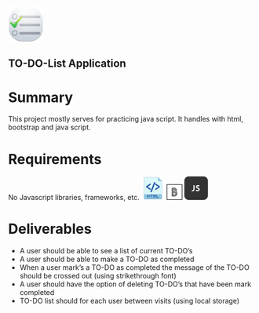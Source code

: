 ![To-Do-List](https://github.com/benjaminheine/to_do_list/blob/master/todo_23068.png)
## TO-DO-List Application
# Summary
This project mostly serves for practicing java script. 
It handles with html, bootstrap and java script.
# Requirements
No Javascript libraries, frameworks, etc.
![To-Do-List](https://github.com/benjaminheine/to_do_list/blob/master/icon_html_256_30059.png) ![To-Do-List](https://github.com/benjaminheine/to_do_list/blob/master/mbribootstrap_99478.png) ![To-Do-List](https://github.com/benjaminheine/to_do_list/blob/master/js_3720.png)
# Deliverables
- A user should be able to see a list of current TO-DO’s
- A user should be able to make a TO-DO as completed
- When a user mark’s a TO-DO as completed the message of the TO-DO should be crossed out (using strikethrough font)
- A user should have the option of deleting TO-DO’s that have been mark completed
- TO-DO list should for each user between visits (using local storage)

